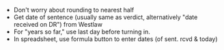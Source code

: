 * Don't worry about rounding to nearest half
* Get date of sentence (usually same as verdict, alternatively "date received on DR") from Westlaw
* For "years so far," use last day before turning in.
* In spreadsheet, use formula button to enter dates (of sent. rcvd & today)